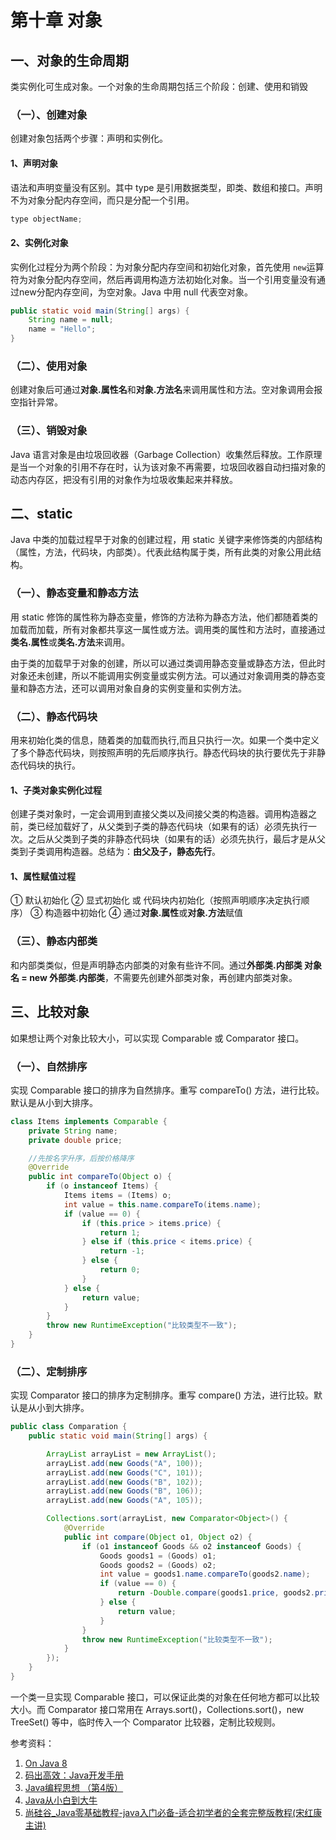 # 第十章 对象

## 一、对象的生命周期
类实例化可生成对象。一个对象的生命周期包括三个阶段：创建、使用和销毁
### （一）、创建对象
创建对象包括两个步骤：声明和实例化。
#### 1、声明对象
语法和声明变量没有区别。其中 type 是引用数据类型，即类、数组和接口。声明不为对象分配内存空间，而只是分配一个引用。
```java
type objectName;
```
#### 2、实例化对象
实例化过程分为两个阶段：为对象分配内存空间和初始化对象，首先使用 ```new```运算符为对象分配内存空间，然后再调用构造方法初始化对象。当一个引用变量没有通过new分配内存空间，为空对象。Java 中用 null 代表空对象。
```java
public static void main(String[] args) {
	String name = null;
	name = "Hello";
}
```
### （二）、使用对象
创建对象后可通过**对象.属性名**和**对象.方法名**来调用属性和方法。空对象调用会报空指针异常。
### （三）、销毁对象
Java 语言对象是由垃圾回收器（Garbage Collection）收集然后释放。工作原理是当一个对象的引用不存在时，认为该对象不再需要，垃圾回收器自动扫描对象的动态内存区，把没有引用的对象作为垃圾收集起来并释放。

## 二、static 
Java 中类的加载过程早于对象的创建过程，用 static 关键字来修饰类的内部结构（属性，方法，代码块，内部类）。代表此结构属于类，所有此类的对象公用此结构。

### （一）、静态变量和静态方法
用 static 修饰的属性称为静态变量，修饰的方法称为静态方法，他们都随着类的加载而加载，所有对象都共享这一属性或方法。调用类的属性和方法时，直接通过**类名.属性**或**类名.方法**来调用。

由于类的加载早于对象的创建，所以可以通过类调用静态变量或静态方法，但此时对象还未创建，所以不能调用实例变量或实例方法。可以通过对象调用类的静态变量和静态方法，还可以调用对象自身的实例变量和实例方法。
### （二）、静态代码块
用来初始化类的信息，随着类的加载而执行,而且只执行一次。如果一个类中定义了多个静态代码块，则按照声明的先后顺序执行。静态代码块的执行要优先于非静态代码块的执行。
#### 1、子类对象实例化过程
创建子类对象时，一定会调用到直接父类以及间接父类的构造器。调用构造器之前，类已经加载好了，从父类到子类的静态代码块（如果有的话）必须先执行一次。之后从父类到子类的非静态代码块（如果有的话）必须先执行，最后才是从父类到子类调用构造器。总结为：**由父及子，静态先行**。
#### 1、属性赋值过程
① 默认初始化 ② 显式初始化 或 代码块内初始化（按照声明顺序决定执行顺序） ③ 构造器中初始化 ④ 通过**对象.属性**或**对象.方法**赋值

### （三）、静态内部类
和内部类类似，但是声明静态内部类的对象有些许不同。通过**外部类.内部类 对象名 = new 外部类.内部类**，不需要先创建外部类对象，再创建内部类对象。

## 三、比较对象
如果想让两个对象比较大小，可以实现 Comparable 或 Comparator 接口。
### （一）、自然排序
实现 Comparable 接口的排序为自然排序。重写 compareTo() 方法，进行比较。默认是从小到大排序。

```java
class Items implements Comparable {
    private String name;
    private double price;

    //先按名字升序，后按价格降序
    @Override
    public int compareTo(Object o) {
        if (o instanceof Items) {
            Items items = (Items) o;
            int value = this.name.compareTo(items.name);
            if (value == 0) {
                if (this.price > items.price) {
                    return 1;
                } else if (this.price < items.price) {
                    return -1;
                } else {
                    return 0;
                }
            } else {
                return value;
            }
        }
        throw new RuntimeException("比较类型不一致");
    }
}
```
### （二）、定制排序
实现 Comparator 接口的排序为定制排序。重写 compare() 方法，进行比较。默认是从小到大排序。
```java
public class Comparation {
    public static void main(String[] args) {

        ArrayList arrayList = new ArrayList();
        arrayList.add(new Goods("A", 100));
        arrayList.add(new Goods("C", 101));
        arrayList.add(new Goods("B", 102));
        arrayList.add(new Goods("B", 106));
        arrayList.add(new Goods("A", 105));

        Collections.sort(arrayList, new Comparator<Object>() {
            @Override
            public int compare(Object o1, Object o2) {
                if (o1 instanceof Goods && o2 instanceof Goods) {
                    Goods goods1 = (Goods) o1;
                    Goods goods2 = (Goods) o2;
                    int value = goods1.name.compareTo(goods2.name);
                    if (value == 0) {
                        return -Double.compare(goods1.price, goods2.price);
                    } else {
                        return value;
                    }
                }
                throw new RuntimeException("比较类型不一致");
            }
        });
    }
}
```
一个类一旦实现 Comparable 接口，可以保证此类的对象在任何地方都可以比较大小。而 Comparator 接口常用在 Arrays.sort()，Collections.sort()，new TreeSet() 等中，临时传入一个 Comparator 比较器，定制比较规则。

参考资料：

1. [On Java 8](https://book.douban.com/subject/30217317/)
2. [码出高效：Java开发手册](https://book.douban.com/subject/30333948/)
3. [Java编程思想 （第4版）](https://book.douban.com/subject/2130190/)
4. [Java从小白到大牛](https://www.ituring.com.cn/book/2480/)
5. [尚硅谷_Java零基础教程-java入门必备-适合初学者的全套完整版教程(宋红康主讲)](https://www.bilibili.com/video/BV1Kb411W75N?p=180)